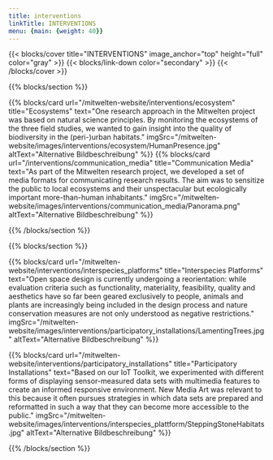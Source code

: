 ```yaml
---
title: interventions
linkTitle: INTERVENTIONS
menu: {main: {weight: 40}}
---
```


{{< blocks/cover title="INTERVENTIONS" image_anchor="top" height="full" color="gray" >}}
{{< blocks/link-down color="secondary" >}}
{{< /blocks/cover >}}



<!-- New Section -->

{{% blocks/section  %}}

<div class="row row-cols-1 row-cols-md-2 g-4">

{{% blocks/card 
    url="/mitwelten-website/interventions/ecosystem"
    title="Ecosystems" 
    text="One research approach in the Mitwelten project was based on natural science principles. By monitoring the ecosystems of the three field studies, we wanted to gain insight into the quality of biodiversity in the (peri-)urban habitats."
    imgSrc="/mitwelten-website/images/interventions/ecosystem/HumanPresence.jpg"
    altText="Alternative Bildbeschreibung" 
%}}
{{% blocks/card 
    url="/interventions/communication_media"
    title="Communication Media" 
    text="As part of the Mitwelten research project, we developed a set of media formats for communicating research results. The aim was to sensitize the public to local ecosystems and their unspectacular but ecologically important more-than-human inhabitants." 
    imgSrc="/mitwelten-website/images/interventions/communication_media/Panorama.png"
    altText="Alternative Bildbeschreibung" 
%}}

</div>
{{% /blocks/section %}}



<!-- New Section -->

{{% blocks/section %}}
<div class="row row-cols-1 row-cols-md-2 g-4">

{{% blocks/card 
    url="/mitwelten-website/interventions/interspecies_platforms"
    title="Interspecies Platforms"
    text="Open space design is currently undergoing a reorientation: while evaluation criteria such as functionality, materiality, feasibility, quality and aesthetics have so far been geared exclusively to people, animals and plants are increasingly being included in the design process and nature conservation measures are not only understood as negative restrictions." 
    imgSrc="/mitwelten-website/images/interventions/participatory_installations/LamentingTrees.jpg"
    altText="Alternative Bildbeschreibung" 
%}}

{{% blocks/card 
    url="/mitwelten-website/interventions/participatory_installations"
    title="Participatory Installations" 
    text="Based on our IoT Toolkit, we experimented with different forms of displaying  sensor-measured data sets with multimedia features to create an informed responsive environment. New Media Art was relevant to this because it often pursues strategies in which data sets are prepared and reformatted in such a way that they can become more accessible to the public." 
    imgSrc="/mitwelten-website/images/interventions/interspecies_plattform/SteppingStoneHabitats.jpg"
    altText="Alternative Bildbeschreibung" 
%}}

</div>

{{% /blocks/section %}}


